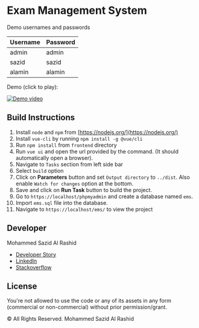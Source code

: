 # Exam Management System

Demo usernames and passwords

| Username | Password |
|----------|----------|
| admin    | admin    |
| sazid    | sazid    |
| alamin   | alamin   |

Demo (click to play):

[![Demo video](http://img.youtube.com/vi/KIqVNJRba_Y/0.jpg)](http://www.youtube.com/watch?v=KIqVNJRba_Y "Exam Management System")

## Build Instructions

1. Install `node` and `npm` from [https://nodejs.org/](https://nodejs.org/)
2. Install `vue-cli` by running `npm install -g @vue/cli`
3. Run `npm install` from `frontend` directory
4. Run `vue ui` and open the url provided by the command. (It
    should automatically open a browser).
5. Navigate to `Tasks` section from left side bar
6. Select `build` option
7. Click on **Parameters** button and set `Output directory` to `../dist`.
    Also enable `Watch for changes` option at the bottom.
8. Save and click on **Run Task** button to build the project.
9. Go to `https://localhost/phpmyadmin` and create a database named `ems`.
10. Import `ems.sql` file into the database.
11. Navigate to `https://localhost/ems/` to view the project

## Developer

Mohammed Sazid Al Rashid

* [Developer Story](https://stackoverflow.com/story/sazid4199)
* [LinkedIn](https://linkedin.com/in/sazidz)
* [Stackoverflow](https://stackoverflow.com/users/1941132/sazid)

## License

You're not allowed to use the code or any of its assets in any form
(commercial or non-commercial) without prior permission/grant.

&copy; All Rights Reserved. Mohammed Sazid Al Rashid
